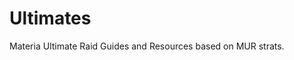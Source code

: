 # Ultimates

Materia Ultimate Raid Guides and Resources based on MUR strats.

<PageList limitedList="ultimate"/>